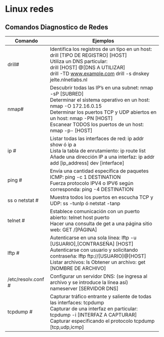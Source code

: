 # Linux redes 
## Comandos Diagnostico de Redes 

| Comando             | Ejemplos                                                                                                                                                                                                                                               |
|---------------------|--------------------------------------------------------------------------------------------------------------------------------------------------------------------------------------------------------------------------------------------------------|
| drill#              | Identifica los registros de un tipo en un host: drill [TIPO DE REGISTRO] [HOST]<br /> Utiliza un DNS particular:<br /> drill [HOST] @[DNS A UTILIZAR]<br /> drill -TD www.example.com drill -s dnskey jelte.nlnetlabs.nl                                                |
|  nmap#              | Descubrir todas las IP’s en una subnet: nmap -sP [SUBRED] <br />Determinar el sistema operativo en un host: nmap -O 172.16.0.15 <br />Determinar los puertos TCP y UDP abiertos en un host: nmap -PN [HOST] <br />Escanear TODOS los puertos de un host: nmap -p- [HOST] |
| ip #                | Listar todas las interfaces de red: ip addr show ó ip a <br />Lista la tabla de enrutamiento: ip route list <br />Añade una dirección IP a una interfaz: ip addr add [ip_address] dev [interface]                                                                  |
|  ping #             | Envía una cantidad específica de paquetes ICMP: ping -c 1 DESTINATION <br />Fuerza protocolo IPV4 o IPV6 según corresponda: ping -4 DESTINATION                                                                                                              |
|  ss o netstat #     |  Muestra todos los puertos en escucha TCP y UDP: ss -tunlp ó netstat -tanp                                                                                                                                                                             |
|  telnet #           | Establece comunicación con un puerto abierto: telnet host puerto <br />Hacer una consulta de get a una página sitio web: GET /[PÁGINA]                                                                                                                       |
|  lftp #             |  Autenticarse en una sola línea: lftp -u [USUARIO],[CONTRASEÑA] [HOST] <br />Autenticarse con usuario y solicitando contraseña: lftp ftp://[USUARIO]@[HOST] <br />Listar archivos: ls Obtener un archivo: get [NOMBRE DE ARCHIVO]                                  |
|  /etc/resolv.conf # | Configurar un servidor DNS: (se ingresa al archivo y se introduce la línea así) nameserver [SERVIDOR DNS]                                                                                                                                              |
|  tcpdump #          | Capturar tráfico entrante y saliente de todas las interfaces: tcpdump <br />Capturar de una interfaz en particular: tcpdump -i [INTERFAZ A CAPTURAR] <br />Capturar especificando el protocolo tcpdump [tcp,udp,icmp]                                              |

